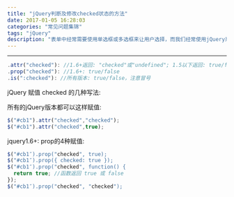 ```yaml
---
title: "jQuery判断及修改checked状态的方法"
date: 2017-01-05 16:28:03
categories: "常见问题集锦"
tags: "jQuery"
description: "表单中经常需要使用单选框或多选框来让用户选择，而我们经常使用jQuery来判断或改变选项中checked的状态，但是由于jQuery版本不同，判断的方法也不太一样，这个坑点在这里记录一下。"
---
```


---

```js
.attr("checked"): //1.6+返回: "checked"或"undefined"; 1.5以下返回: true/false
.prop("checked"): //1.6+: true/false
.is(":checked"): //所有版本: true/false，注意冒号
```

jQuery 赋值 checked 的几种写法:

所有的jQuery版本都可以这样赋值:

```js
$("#cb1").attr("checked","checked");
$("#cb1").attr("checked",true);
```

jquery1.6+: prop的4种赋值:

```js
$("#cb1″).prop("checked", true);  
$("#cb1″).prop({ checked: true }); 
$("#cb1″).prop("checked", function() {
  return true; //函数返回 true 或 false
});
$("#cb1″).prop("checked", "checked");
```